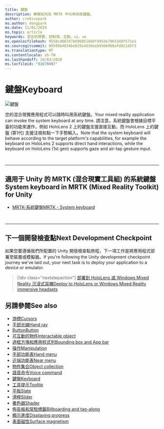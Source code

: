 ```yaml
---
title: 鍵盤
description: 瞭解如何在 MRTK 中叫用系統鍵盤。
author: cre8ivepark
ms.author: dongpark
ms.date: 11/01/2019
ms.topic: article
keywords: 混合的現實、控制項、互動、ui、ux
ms.openlocfilehash: 9558cd607d7b696851660f495de7965348f571e1
ms.sourcegitcommit: 09599b4034be825e4536eeb9566968afd021d5f3
ms.translationtype: MT
ms.contentlocale: zh-TW
ms.lasthandoff: 10/03/2020
ms.locfileid: "91679497"
---
```

# <a name="keyboard"></a><span data-ttu-id="fd648-104">鍵盤</span><span class="sxs-lookup"><span data-stu-id="fd648-104">Keyboard</span></span>

![鍵盤](images/UX_Hero_Keyboard.jpg)

<span data-ttu-id="fd648-106">您的混合現實應用程式可以隨時叫用系統鍵盤。</span><span class="sxs-lookup"><span data-stu-id="fd648-106">Your mixed reality application can invoke the system keyboard at any time.</span></span> <span data-ttu-id="fd648-107">請注意，系統鍵盤會根據目標平臺的功能來運作，例如 HoloLens 2 上的鍵盤支援直接互動，而 HoloLens 上的鍵盤 (第1代) 支援注視和點一下手勢輸入。</span><span class="sxs-lookup"><span data-stu-id="fd648-107">Note that the system keyboard will behave according to the target platform's capabilities, for example the keyboard on HoloLens 2 supports direct hand interactions, while the keyboard on HoloLens (1st gen) supports gaze and air-tap gesture input.</span></span>


<br>

---

## <a name="system-keyboard-in-mrtk-mixed-reality-toolkit-for-unity"></a><span data-ttu-id="fd648-108">適用于 Unity 的 MRTK (混合現實工具組) 的系統鍵盤</span><span class="sxs-lookup"><span data-stu-id="fd648-108">System keyboard in MRTK (Mixed Reality Toolkit) for Unity</span></span>

* [<span data-ttu-id="fd648-109">MRTK-系統鍵盤</span><span class="sxs-lookup"><span data-stu-id="fd648-109">MRTK - System keyboard</span></span>](https://microsoft.github.io/MixedRealityToolkit-Unity/Documentation/README_SystemKeyboard.html)

<br>

---

## <a name="next-development-checkpoint"></a><span data-ttu-id="fd648-110">下一個開發檢查點</span><span class="sxs-lookup"><span data-stu-id="fd648-110">Next Development Checkpoint</span></span>

<span data-ttu-id="fd648-111">如果您要遵循我們所配置的 Unity 開發檢查點旅程，下一項工作是將應用程式部署至裝置或模擬器。</span><span class="sxs-lookup"><span data-stu-id="fd648-111">If you're following the Unity development checkpoint journey we've laid out, your next task is to deploy your application to a device or emulator.</span></span> 

> [!div class="nextstepaction"]
> [<span data-ttu-id="fd648-112">部署到 HoloLens 或 Windows Mixed Reality 沉浸式耳機</span><span class="sxs-lookup"><span data-stu-id="fd648-112">Deploy to HoloLens or Windows Mixed Reality immersive headsets</span></span>](../develop/platform-capabilities-and-apis/using-visual-studio.md)

## <a name="see-also"></a><span data-ttu-id="fd648-113">另請參閱</span><span class="sxs-lookup"><span data-stu-id="fd648-113">See also</span></span>

* [<span data-ttu-id="fd648-114">游標</span><span class="sxs-lookup"><span data-stu-id="fd648-114">Cursors</span></span>](cursors.md)
* [<span data-ttu-id="fd648-115">手部光線</span><span class="sxs-lookup"><span data-stu-id="fd648-115">Hand ray</span></span>](point-and-commit.md)
* [<span data-ttu-id="fd648-116">Button</span><span class="sxs-lookup"><span data-stu-id="fd648-116">Button</span></span>](button.md)
* [<span data-ttu-id="fd648-117">可互動的物件</span><span class="sxs-lookup"><span data-stu-id="fd648-117">Interactable object</span></span>](interactable-object.md)
* [<span data-ttu-id="fd648-118">週框方塊和應用程式列</span><span class="sxs-lookup"><span data-stu-id="fd648-118">Bounding box and App bar</span></span>](app-bar-and-bounding-box.md)
* [<span data-ttu-id="fd648-119">操作</span><span class="sxs-lookup"><span data-stu-id="fd648-119">Manipulation</span></span>](direct-manipulation.md)
* [<span data-ttu-id="fd648-120">手部功能表</span><span class="sxs-lookup"><span data-stu-id="fd648-120">Hand menu</span></span>](hand-menu.md)
* [<span data-ttu-id="fd648-121">近端功能表</span><span class="sxs-lookup"><span data-stu-id="fd648-121">Near menu</span></span>](near-menu.md)
* [<span data-ttu-id="fd648-122">物件集合</span><span class="sxs-lookup"><span data-stu-id="fd648-122">Object collection</span></span>](object-collection.md)
* [<span data-ttu-id="fd648-123">語音命令</span><span class="sxs-lookup"><span data-stu-id="fd648-123">Voice command</span></span>](voice-input.md)
* [<span data-ttu-id="fd648-124">鍵盤</span><span class="sxs-lookup"><span data-stu-id="fd648-124">Keyboard</span></span>](keyboard.md)
* [<span data-ttu-id="fd648-125">工具提示</span><span class="sxs-lookup"><span data-stu-id="fd648-125">Tooltip</span></span>](tooltip.md)
* [<span data-ttu-id="fd648-126">平板</span><span class="sxs-lookup"><span data-stu-id="fd648-126">Slate</span></span>](slate.md)
* [<span data-ttu-id="fd648-127">滑桿</span><span class="sxs-lookup"><span data-stu-id="fd648-127">Slider</span></span>](slider.md)
* [<span data-ttu-id="fd648-128">著色器</span><span class="sxs-lookup"><span data-stu-id="fd648-128">Shader</span></span>](shader.md)
* [<span data-ttu-id="fd648-129">佈告板和常駐標籤</span><span class="sxs-lookup"><span data-stu-id="fd648-129">Billboarding and tag-along</span></span>](billboarding-and-tag-along.md)
* [<span data-ttu-id="fd648-130">顯示進度</span><span class="sxs-lookup"><span data-stu-id="fd648-130">Displaying progress</span></span>](progress.md)
* [<span data-ttu-id="fd648-131">表面磁性</span><span class="sxs-lookup"><span data-stu-id="fd648-131">Surface magnetism</span></span>](surface-magnetism.md)
